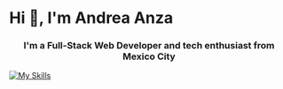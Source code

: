 # Hi 👋, I'm Andrea Anza
<h3 align="center">I'm a Full-Stack Web Developer and tech enthusiast from Mexico City</h3>

[![My Skills](https://skillicons.dev/icons?i=html,css,js,typescript,react,vue,tailwind,nodejs,heroku,vercel,vite,jest,vscode,git,github)](https://skillicons.dev)
